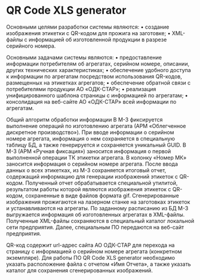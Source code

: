 # QR Code XLS generator
Основными целями разработки системы являются:
•	создание изображения этикетки с QR-кодом для прожига на заготовке;
•	XML-файлы с информацией об изготовленной продукции в разрезе серийного номера.

Основными задачами системы являются:
•	предоставление информации потребителям об агрегатах, серийном номере, описании, других технических характеристиках;
•	обеспечение удобного доступа к информации по агрегатам посредством использования QR-кодов, размещенных на этикетках агрегатов;
•	обеспечение обратной связи с потребителями продукции АО «ОДК-СТАР»;
•	реализация унифицированного шаблона страницы с информацией по агрегатам;
•	консолидация на веб-сайте АО «ОДК-СТАР» всей информации по агрегатам.


Общий алгоритм обработки информации
В М-3 фиксируется выполнение операций по изготовлению агрегата (АРМ «Облегченное дискретное производство»). При вводе информации о серийном номере агрегата, информация о нем сохраняется в специальную таблицу БД, а также генерируется и сохраняется уникальный GUID.
В М-3 (АРМ «Ручная фиксация») заносится информация о первой выполненной операции ТК этикетки агрегата. В колонку «Номер МК» заносится информация о серийном номере агрегата. После ввода данных о всех этикетках, из М-3 сохраняется итоговый отчет, содержащий информацию для генерации изображений этикеток с QR-кодом.
Полученный отчет обрабатывается специальной утилитой, результатом работы которой являются изображения этикеток с QR-кодом, сохраненные в виде файлов формата gif. Сгенерированные изображения прожигаются на лазерном станке на заготовках этикеток и устанавливаются на агрегаты.
По заданному расписанию из БД М-3 выгружается информация об изготовленных агрегатах в XML-файлы. Полученные XML-файлы сохраняются в специальный каталог локальной сети предприятия. Далее, специальным ПО передаются на веб-сайт предприятия.

QR-код содержит url-адрес сайта АО ОДК-СТАР для перехода на страницу с информацией о серийном номере агрегата (конкретном экземпляре).
Для работы ПО QR Code XLS generator необходимо указать расположение файла с отчетом «Имя Отчета», а также указать каталог для сохранения сгенерированных изображений.
